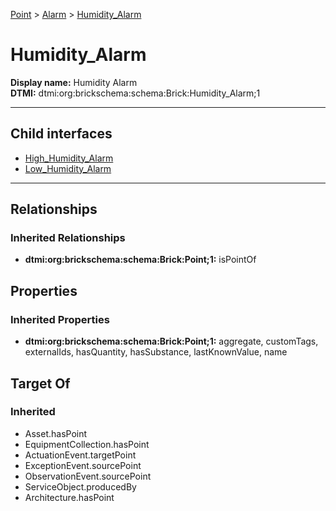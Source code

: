 [Point](../../Point.md) > [Alarm](../Alarm.md) > [Humidity_Alarm](.)
# Humidity_Alarm

**Display name:** Humidity Alarm<br />
**DTMI:** dtmi:org:brickschema:schema:Brick:Humidity_Alarm;1

---


## Child interfaces
* [High_Humidity_Alarm](High_Humidity_Alarm.md)
* [Low_Humidity_Alarm](Low_Humidity_Alarm.md)

---
## Relationships
### Inherited Relationships
* **dtmi:org:brickschema:schema:Brick:Point;1:** isPointOf
## Properties
### Inherited Properties
* **dtmi:org:brickschema:schema:Brick:Point;1:** aggregate, customTags, externalIds, hasQuantity, hasSubstance, lastKnownValue, name
## Target Of
### Inherited
* Asset.hasPoint
* EquipmentCollection.hasPoint
* ActuationEvent.targetPoint
* ExceptionEvent.sourcePoint
* ObservationEvent.sourcePoint
* ServiceObject.producedBy
* Architecture.hasPoint
